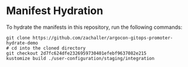 # Manifest Hydration

To hydrate the manifests in this repository, run the following commands:

```shell
git clone https://github.com/zachaller/argocon-gitops-promoter-hydrate-demo
# cd into the cloned directory
git checkout 2d7fc624dfe2326959730401efebf9637082e215
kustomize build ./user-configuration/staging/integration
```
